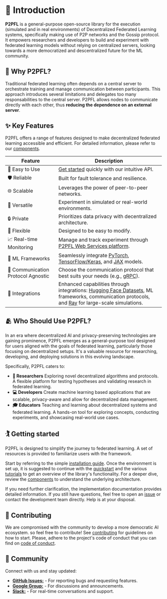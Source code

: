 # 📘 Introduction

**P2PFL** is a general-purpose open-source library for the execution (simulated and in real environments) of Decentralized Federated Learning systems, specifically making use of P2P networks and the Gossip protocol. It empowers researchers and developers to build and experiment with federated learning models without relying on centralized servers, looking towards a more democratized and descentralized future for the ML community.

## 🤔 Why P2PFL?

Traditional federated learning often depends on a central server to orchestrate training and manage communication between participants. This approach introduces several limitations and delegates too many responsabilities to the central server. P2PFL allows nodes to communicate directly with each other, thus **reducing the dependence on an external server**.

## ✨ Key Features

P2PFL offers a range of features designed to make decentralized federated learning accessible and efficient. For detailed information, please refer to our [components](components/comp-index.md).

| Feature          | Description                                      |
|-------------------|--------------------------------------------------|
| 🚀 Easy to Use   | [Get started](https://p2pfl.github.io/p2pfl/quickstart.html) quickly with our intuitive API.       |
| 🛡️ Reliable     | Built for fault tolerance and resilience.       |
| 🌐 Scalable      | Leverages the power of peer-to-peer networks.    |
| 🧪 Versatile     | Experiment in simulated or real-world environments.|
| 🔒 Private       | Prioritizes data privacy with decentralized architecture.|
| 🧩 Flexible      | Designed to be easy to modify.|
| 📈 Real-time Monitoring | Manage and track experiment through [P2PFL Web Services platform](https://p2pfl.com). |
| 🧠 ML Frameworks | Seamlessly integrate [PyTorch](https://pytorch.org/), [TensorFlow/Keras](https://www.tensorflow.org/), and [JAX](https://github.com/google/jax) models. |
| 📡 Communication Protocol Agnostic | Choose the communication protocol that best suits your needs (e.g., [gRPC](https://grpc.io/)). |
| 🔌 Integrations  | Enhanced capabilities through integrations: [Hugging Face Datasets](https://huggingface.co/datasets), ML frameworks, communication protocols, and [Ray](https://www.ray.io/) for large-scale simulations. |

## 🫂 Who Should Use P2PFL?

In an era where decentralized AI and privacy-preserving technologies are gaining prominence, P2PFL emerges as a general-purpose tool designed for users aligned with the goals of federated learning, particularly those focusing on decentralized setups. It's a valuable resource for researching, developing, and deploying solutions in this evolving landscape.

Specifically, P2PFL caters to:

- **🧪 Researchers** Exploring novel decentralized algorithms and protocols. A flexible platform for testing hypotheses and validating research in federated learning.
- **💻 Developers** Create machine learning based applications that are scalable, privacy-aware and allow for decentralized data management.
- **🎓 Educators** Teaching and learning about decentralized systems and federated learning. A hands-on tool for exploring concepts, conducting experiments, and showcasing real-world use cases.

## 🏌 Getting started

P2PFL is designed to simplify the journey to federated learning. A set of resources is provided to familiarize users with the framework.

Start by referring to the simple [installation guide](installation.md). Once the environment is set up, it is suggested to continue with the [quickstart](quickstart.md) and the various [tutorials](tutorials/index.md) to get an overview of the library's functionality. For a deeper dive, review the [components](components/comp-index.md) to understand the underlying architecture.

If you need further clarification, the implementation documentation provides detailed information. If you still have questions, feel free to open an [issue](https://github.com/p2pfl/p2pfl/issues) or contact the development team directly. Help is at your disposal.

## 🤝 Contributing

We are compromised with the community to develop a more democratic AI ecosystem. so feel free to contribute! See [contributing](contributing.md) for guidelines on how to start. Please, adhere to the project's code of conduct that you can find on [code of conduct](https://github.com/p2pfl/p2pfl/blob/main/CODE_OF_CONDUCT.md).

## 💬 Community

Connect with us and stay updated:

- [**GitHub Issues:**](https://github.com/p2pfl/p2pfl/issues) - For reporting bugs and requesting features.
- [**Google Group:**](https://groups.google.com/g/p2pfl) - For discussions and announcements.
- [**Slack:**](https://join.slack.com/t/p2pfl/shared_invite/zt-2lbqvfeqt-FkutD1LCZ86yK5tP3Duztw) - For real-time conversations and support.
